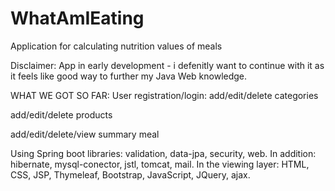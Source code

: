 # WhatAmIEating
Application for calculating nutrition values of meals

Disclaimer: App in early development - i defenitly want to continue with it as it feels like good way to further my Java Web knowledge.

WHAT WE GOT SO FAR:
User registration/login:
add/edit/delete categories

add/edit/delete products

add/edit/delete/view summary meal


Using
Spring boot libraries: validation, data-jpa, security, web.
In addition: hibernate, mysql-conector, jstl, tomcat, mail.
In the viewing layer: HTML, CSS, JSP, Thymeleaf, Bootstrap, JavaScript, JQuery, ajax.

